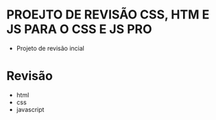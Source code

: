 # PROEJTO DE REVISÃO CSS, HTM E JS PARA O CSS E JS PRO 

- Projeto de revisão incial

# Revisão
- html
- css
- javascript

